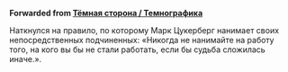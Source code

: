 **Forwarded from [Тёмная сторона / Темнографика](https://t.me/temno/1144)**

Наткнулся на правило, по которому Марк Цукерберг нанимает своих непосредственных подчиненных: «Никогда не нанимайте на работу того, на кого вы бы не стали работать, если бы судьба сложилась иначе.».
